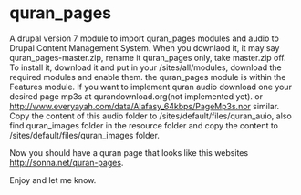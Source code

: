 quran_pages
===========

A drupal version 7 module to import quran_pages modules  and audio to Drupal Content Management System. When you downlaod it, it may say quran_pages-master.zip, rename it quran_pages only, take master.zip off.
To install it, download it and put in your /sites/all/modules, 
download the required modules and enable them. the quran_pages module is within the Features module.
If you want to implement quran audio download one your desired page mp3s at qurandownload.org(not implemented yet). or http://www.everyayah.com/data/Alafasy_64kbps/PageMp3s.nor similar. Copy the content of this audio folder to /sites/default/files/quran_auio, also find quran_images folder in the resource folder and copy the content to /sites/default/files/quran_images folder.

Now you should have a quran page that looks like this websites http://sonna.net/quran-pages.

Enjoy and let me know.

